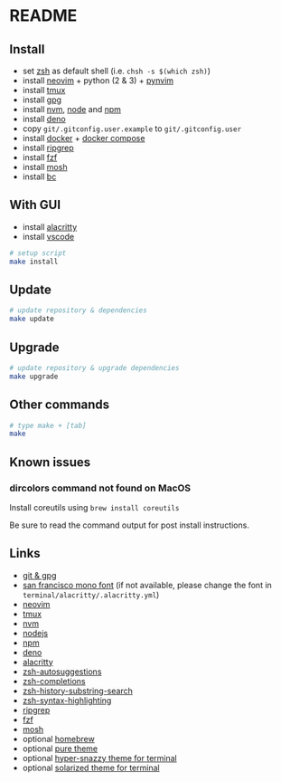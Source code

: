 # README

## Install

* set [zsh][zsh] as default shell (i.e. `chsh -s $(which zsh)`)
* install [neovim][neovim] + python (2 & 3) + [pynvim][pynvim]
* install [tmux][tmux]
* install [gpg][gpg]
* install [nvm][nvm], [node][node] and [npm][npm]
* install [deno][deno]
* copy `git/.gitconfig.user.example` to `git/.gitconfig.user`
* install [docker][docker] + [docker compose][docker compose]
* install [ripgrep][ripgrep]
* install [fzf][fzf]
* install [mosh][mosh]
* install [bc][bc]

## With GUI

* install [alacritty][alacritty]
* install [vscode][vscode]

```sh
# setup script
make install
```

## Update

```sh
# update repository & dependencies
make update
```

## Upgrade

```sh
# update repository & upgrade dependencies
make upgrade
```

## Other commands

```sh
# type make + [tab]
make
```

## Known issues

### dircolors command not found on MacOS

Install coreutils using `brew install coreutils`

Be sure to read the command output for post install instructions.

## Links

* [git & gpg][github-gpg]
* [san francisco mono font][sf-mono-font] (if not available, please change the font in `terminal/alacritty/.alacritty.yml`)
* [neovim][neovim]
* [tmux][tmux]
* [nvm][nvm]
* [nodejs][node]
* [npm][npm]
* [deno][deno]
* [alacritty][alacritty]
* [zsh-autosuggestions][zsh-autosuggestions]
* [zsh-completions][zsh-completions]
* [zsh-history-substring-search][zsh-history-substring-search]
* [zsh-syntax-highlighting][zsh-syntax-highlighting]
* [ripgrep][ripgrep]
* [fzf][fzf]
* [mosh][mosh]
* optional [homebrew](https://brew.sh)
* optional [pure theme](https://github.com/sindresorhus/pure)
* optional [hyper-snazzy theme for terminal](https://github.com/sindresorhus/terminal-snazzy)
* optional [solarized theme for terminal](https://github.com/tomislav/osx-terminal.app-colors-solarized)

[zsh]: https://www.zsh.org
[neovim]: https://github.com/neovim/neovim
[pynvim]: https://github.com/neovim/pynvim
[tmux]: https://github.com/tmux/tmux
[gpg]: https://gnupg.org
[nvm]: https://github.com/nvm-sh/nvm
[node]: https://nodejs.org/en/
[npm]: https://www.npmjs.com
[deno]: https://deno.land
[alacritty]: https://github.com/jwilm/alacritty
[zsh-autosuggestions]: https://github.com/zsh-users/zsh-autosuggestions
[zsh-completions]: https://github.com/zsh-users/zsh-completions
[zsh-history-substring-search]: https://github.com/zsh-users/zsh-history-substring-search
[zsh-syntax-highlighting]: https://github.com/zsh-users/zsh-syntax-highlighting
[ripgrep]: https://github.com/BurntSushi/ripgrep
[fzf]: https://github.com/junegunn/fzf
[mosh]: https://github.com/mobile-shell/mosh
[github-gpg]: https://help.github.com/categories/gpg/
[sf-mono-font]: https://developer.apple.com/fonts/
[vscode]: https://code.visualstudio.com/insiders/
[docker]: https://www.docker.com/get-started
[docker compose]: https://docs.docker.com/compose/cli-command/
[bc]: https://www.gnu.org/software/bc/
